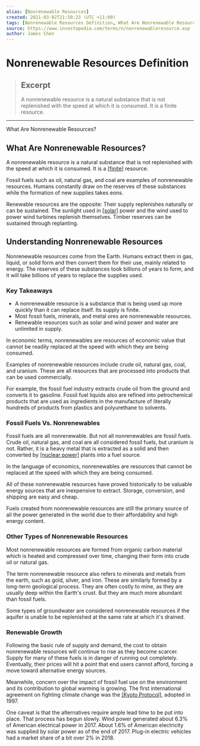 ```yaml
---
alias: [Nonrenewable Resources]
created: 2021-03-02T21:50:23 (UTC +11:00)
tags: [Nonrenewable Resources Definition, What Are Nonrenewable Resources?]
source: https://www.investopedia.com/terms/n/nonrenewableresource.asp
author: James Chen
---
```


# Nonrenewable Resources Definition

> ## Excerpt
> A nonrenewable resource is a natural substance that is not replenished with the speed at which it is consumed. It is a finite resource.

---

What Are Nonrenewable Resources?
## What Are Nonrenewable Resources?

A nonrenewable resource is a natural substance that is not replenished with the speed at which it is consumed. It is a [[finite]](https://www.investopedia.com/articles/investing/120515/infinite-economic-growth-finite-planet-possible.asp) resource.

Fossil fuels such as oil, natural gas, and coal are examples of nonrenewable resources. Humans constantly draw on the reserves of these substances while the formation of new supplies takes eons.

Renewable resources are the opposite: Their supply replenishes naturally or can be sustained. The sunlight used in [[solar]](https://www.investopedia.com/articles/personal-finance/042315/how-profit-solar-energy.asp) power and the wind used to power wind turbines replenish themselves. Timber reserves can be sustained through replanting.

## Understanding Nonrenewable Resources

Nonrenewable resources come from the Earth. Humans extract them in gas, liquid, or solid form and then convert them for their use, mainly related to energy. The reserves of these substances took billions of years to form, and it will take billions of years to replace the supplies used.

### Key Takeaways

-   A nonrenewable resource is a substance that is being used up more quickly than it can replace itself. Its supply is finite.
-   Most fossil fuels, minerals, and metal ores are nonrenewable resources.
-   Renewable resources such as solar and wind power and water are unlimited in supply.

In economic terms, nonrenewables are resources of economic value that cannot be readily replaced at the speed with which they are being consumed.

Examples of nonrenewable resources include crude oil, natural gas, coal, and uranium. These are all resources that are processed into products that can be used commercially.

For example, the fossil fuel industry extracts crude oil from the ground and converts it to gasoline. Fossil fuel liquids also are refined into petrochemical products that are used as ingredients in the manufacture of literally hundreds of products from plastics and polyurethane to solvents.

### Fossil Fuels Vs. Nonrenewables

Fossil fuels are all nonrenewable. But not all nonrenewables are fossil fuels. Crude oil, natural gas, and coal are all considered fossil fuels, but uranium is not. Rather, it is a heavy metal that is extracted as a solid and then converted by [[nuclear power]](https://www.investopedia.com/investing/nuclear-stocks/) plants into a fuel source.

In the language of economics, nonrenewables are resources that cannot be replaced at the speed with which they are being consumed.

All of these nonrenewable resources have proved historically to be valuable energy sources that are inexpensive to extract. Storage, conversion, and shipping are easy and cheap.

Fuels created from nonrenewable resources are still the primary source of all the power generated in the world due to their affordability and high energy content.

### Other Types of Nonrenewable Resources

Most nonrenewable resources are formed from organic carbon material which is heated and compressed over time, changing their form into crude oil or natural gas.

The term nonrenewable resource also refers to minerals and metals from the earth, such as gold, silver, and iron. These are similarly formed by a long-term geological process. They are often costly to mine, as they are usually deep within the Earth's crust. But they are much more abundant than fossil fuels.

Some types of groundwater are considered nonrenewable resources if the aquifer is unable to be replenished at the same rate at which it's drained.

### Renewable Growth

Following the basic rule of supply and demand, the cost to obtain nonrenewable resources will continue to rise as they become scarcer. Supply for many of these fuels is in danger of running out completely. Eventually, their prices will hit a point that end users cannot afford, forcing a move toward alternative energy sources.

Meanwhile, concern over the impact of fossil fuel use on the environment and its contribution to global warming is growing. The first international agreement on fighting climate change was the [[Kyoto Protocol]](https://www.investopedia.com/terms/k/kyoto.asp), adopted in 1997.

One caveat is that the alternatives require ample lead time to be put into place. That process has begun slowly. Wind power generated about 6.3% of American electrical power in 2017. About 1.6% of American electricity was supplied by solar power as of the end of 2017. Plug-in electric vehicles had a market share of a bit over 2% in 2018.
